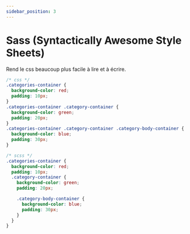 ```yaml
---
sidebar_position: 3
---
```


# Sass (Syntactically Awesome Style Sheets)

Rend le css beaucoup plus facile à lire et à écrire.

```css
/* css */
.categories-container {
  background-color: red;
  padding: 10px;
}
.categories-container .category-container {
  background-color: green;
  padding: 20px;
}
.categories-container .category-container .category-body-container {
  background-color: blue;
  padding: 30px;
}
```

```scss
/* scss */
.categories-container {
  background-color: red;
  padding: 10px;
  .category-container {
    background-color: green;
    padding: 20px;

    .category-body-container {
      background-color: blue;
      padding: 30px;
    }
  }
}
```

